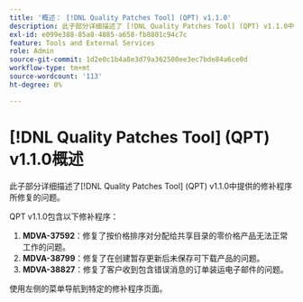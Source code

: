 ```yaml
---
title: '概述： [!DNL Quality Patches Tool] (QPT) v1.1.0'
description: 此子部分详细描述了 [!DNL Quality Patches Tool] (QPT) v1.1.0中提供的修补程序所修复的问题。
exl-id: e099e388-85a8-4885-a658-fb8801c94c7c
feature: Tools and External Services
role: Admin
source-git-commit: 1d2e0c1b4a8e3d79a362500ee3ec7bde84a6ce0d
workflow-type: tm+mt
source-wordcount: '113'
ht-degree: 0%

---
```


# [!DNL Quality Patches Tool] (QPT) v1.1.0概述

此子部分详细描述了[!DNL Quality Patches Tool] (QPT) v1.1.0中提供的修补程序所修复的问题。

QPT v1.1.0包含以下修补程序：

1. **MDVA-37592**：修复了按价格排序对分配给共享目录的零价格产品无法正常工作的问题。
1. **MDVA-38799**：修复了在创建暂存更新后未保存可下载产品的问题。
1. **MDVA-38827**：修复了客户收到包含错误消息的订单装运电子邮件的问题。

使用左侧的菜单导航到特定的修补程序页面。
